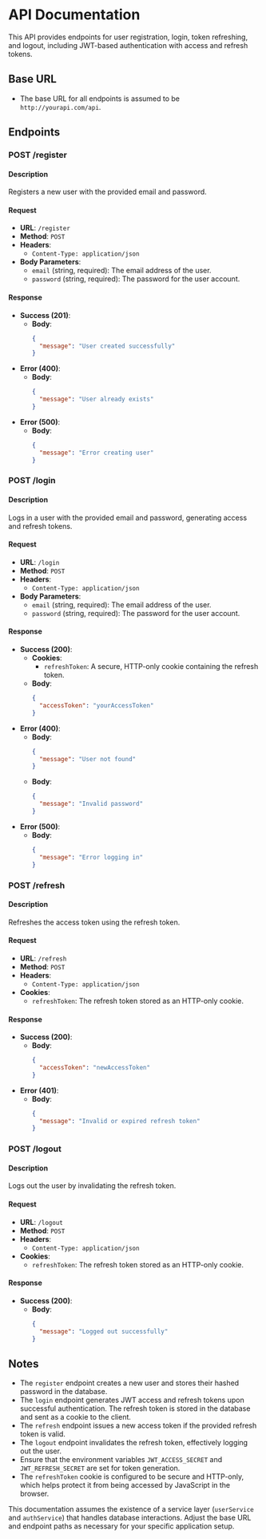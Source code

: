 # API Documentation

This API provides endpoints for user registration, login, token refreshing, and logout, including JWT-based authentication with access and refresh tokens.

## Base URL

- The base URL for all endpoints is assumed to be `http://yourapi.com/api`.

## Endpoints

### POST /register

#### Description

Registers a new user with the provided email and password.

#### Request

- **URL**: `/register`
- **Method**: `POST`
- **Headers**:
  - `Content-Type: application/json`
- **Body Parameters**:
  - `email` (string, required): The email address of the user.
  - `password` (string, required): The password for the user account.

#### Response

- **Success (201)**:
  - **Body**:
    ```json
    {
      "message": "User created successfully"
    }
    ```
- **Error (400)**:
  - **Body**:
    ```json
    {
      "message": "User already exists"
    }
    ```
- **Error (500)**:
  - **Body**:
    ```json
    {
      "message": "Error creating user"
    }
    ```

### POST /login

#### Description

Logs in a user with the provided email and password, generating access and refresh tokens.

#### Request

- **URL**: `/login`
- **Method**: `POST`
- **Headers**:
  - `Content-Type: application/json`
- **Body Parameters**:
  - `email` (string, required): The email address of the user.
  - `password` (string, required): The password for the user account.

#### Response

- **Success (200)**:
  - **Cookies**:
    - `refreshToken`: A secure, HTTP-only cookie containing the refresh token.
  - **Body**:
    ```json
    {
      "accessToken": "yourAccessToken"
    }
    ```
- **Error (400)**:
  - **Body**:
    ```json
    {
      "message": "User not found"
    }
    ```
  - **Body**:
    ```json
    {
      "message": "Invalid password"
    }
    ```
- **Error (500)**:
  - **Body**:
    ```json
    {
      "message": "Error logging in"
    }
    ```

### POST /refresh

#### Description

Refreshes the access token using the refresh token.

#### Request

- **URL**: `/refresh`
- **Method**: `POST`
- **Headers**:
  - `Content-Type: application/json`
- **Cookies**:
  - `refreshToken`: The refresh token stored as an HTTP-only cookie.

#### Response

- **Success (200)**:
  - **Body**:
    ```json
    {
      "accessToken": "newAccessToken"
    }
    ```
- **Error (401)**:
  - **Body**:
    ```json
    {
      "message": "Invalid or expired refresh token"
    }
    ```

### POST /logout

#### Description

Logs out the user by invalidating the refresh token.

#### Request

- **URL**: `/logout`
- **Method**: `POST`
- **Headers**:
  - `Content-Type: application/json`
- **Cookies**:
  - `refreshToken`: The refresh token stored as an HTTP-only cookie.

#### Response

- **Success (200)**:
  - **Body**:
    ```json
    {
      "message": "Logged out successfully"
    }
    ```

## Notes

- The `register` endpoint creates a new user and stores their hashed password in the database.
- The `login` endpoint generates JWT access and refresh tokens upon successful authentication. The refresh token is stored in the database and sent as a cookie to the client.
- The `refresh` endpoint issues a new access token if the provided refresh token is valid.
- The `logout` endpoint invalidates the refresh token, effectively logging out the user.
- Ensure that the environment variables `JWT_ACCESS_SECRET` and `JWT_REFRESH_SECRET` are set for token generation.
- The `refreshToken` cookie is configured to be secure and HTTP-only, which helps protect it from being accessed by JavaScript in the browser.

This documentation assumes the existence of a service layer (`userService` and `authService`) that handles database interactions. Adjust the base URL and endpoint paths as necessary for your specific application setup.
